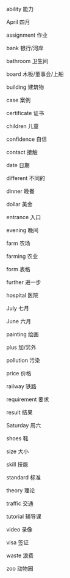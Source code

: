ability      能力

April        四月

assignment   作业

bank         银行/河岸

bathroom     卫生间

board        木板/董事会/上船

building     建筑物

case         案例

certificate  证书

children     儿童

confidence   自信

contact      接触

date         日期

different    不同的

dinner       晚餐

dollar       美金

entrance     入口

evening      晚间

farm         农场

farming      农业

form         表格

further      进一步

hospital     医院

July         七月

June         六月

painting     绘画

plus         加/另外

pollution    污染

price        价格

railway      铁路

requirement  要求

result       结果

Saturday     周六

shoes        鞋

size         大小

skill        技能

standard     标准

theory       理论

traffic      交通

tutorial     辅导课

video        录像

visa         签证

waste        浪费

zoo          动物园

